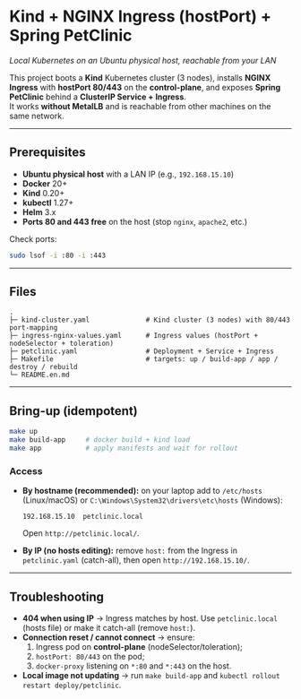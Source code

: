 # Kind + NGINX Ingress (hostPort) + Spring PetClinic
_Local Kubernetes on an Ubuntu physical host, reachable from your LAN_

This project boots a **Kind** Kubernetes cluster (3 nodes), installs **NGINX Ingress** with **hostPort 80/443** on the **control-plane**, and exposes **Spring PetClinic** behind a **ClusterIP Service + Ingress**.  
It works **without MetalLB** and is reachable from other machines on the same network.

---

## Prerequisites

- **Ubuntu physical host** with a LAN IP (e.g., `192.168.15.10`)
- **Docker** 20+
- **Kind** 0.20+
- **kubectl** 1.27+
- **Helm** 3.x
- **Ports 80 and 443 free** on the host (stop `nginx`, `apache2`, etc.)

Check ports:
```bash
sudo lsof -i :80 -i :443
```

---

## Files

```
.
├─ kind-cluster.yaml              # Kind cluster (3 nodes) with 80/443 port-mapping
├─ ingress-nginx-values.yaml      # Ingress values (hostPort + nodeSelector + toleration)
├─ petclinic.yaml                 # Deployment + Service + Ingress
├─ Makefile                       # targets: up / build-app / app / destroy / rebuild
└─ README.en.md
```

---

## Bring-up (idempotent)

```bash
make up
make build-app     # docker build + kind load
make app           # apply manifests and wait for rollout
```

### Access
- **By hostname (recommended):** on your laptop add to `/etc/hosts` (Linux/macOS) or `C:\Windows\System32\drivers\etc\hosts` (Windows):
  ```
  192.168.15.10  petclinic.local
  ```
  Open `http://petclinic.local/`.

- **By IP (no hosts editing):** remove `host:` from the Ingress in `petclinic.yaml` (catch-all), then open `http://192.168.15.10/`.

---

## Troubleshooting

- **404 when using IP** → Ingress matches by host. Use `petclinic.local` (hosts file) or make it catch-all (remove `host:`).  
- **Connection reset / cannot connect** → ensure:
  1) Ingress pod on **control-plane** (nodeSelector/toleration);
  2) `hostPort: 80/443` on the pod;
  3) `docker-proxy` listening on `*:80` and `*:443` on the host.
- **Local image not updating** → run `make build-app` and `kubectl rollout restart deploy/petclinic`.

